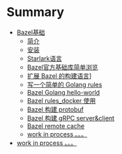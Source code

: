 # Summary

- [Bazel基础]()
  - [简介](./basic/introduce.md)
  - [安装](./basic/install.md)
  - [Starlark语言](./basic/bazel-starlark.md)
  - [Bazel官方基础库简单浏览](./basic/bazel-lib-rules-skylib.md)
  - [扩展 Bazel 的构建语言](./basic/bazel-extension-demo.md)]
  - [写一个简单的 Golang rules](./basic/bazel-rules-go-simple.md)
  - [Bazel Golang hello-world](./basic/bazel-go-hello.md)
  - [Bazel rules_docker 使用](./basic/bazel-rules-docker.md)
  - [Bazel 构建 protobuf](./basic/bazel-protobuf-demo.md)
  - [Bazel 构建 gRPC server&client](./basic/bazel-grpc-demo.md)
  - [Bazel remote cache](./basic/bazel-remote.md)
  - [work in process 。。。]()
- [work in process 。。。]()
